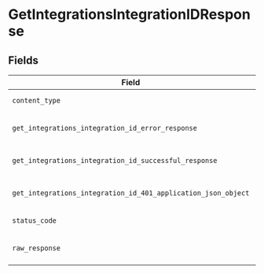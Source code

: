 # GetIntegrationsIntegrationIDResponse


## Fields

| Field                                                                                                                                                | Type                                                                                                                                                 | Required                                                                                                                                             | Description                                                                                                                                          |
| ---------------------------------------------------------------------------------------------------------------------------------------------------- | ---------------------------------------------------------------------------------------------------------------------------------------------------- | ---------------------------------------------------------------------------------------------------------------------------------------------------- | ---------------------------------------------------------------------------------------------------------------------------------------------------- |
| `content_type`                                                                                                                                       | *Optional[str]*                                                                                                                                      | :heavy_check_mark:                                                                                                                                   | HTTP response content type for this operation                                                                                                        |
| `get_integrations_integration_id_error_response`                                                                                                     | [Optional[shared.GetIntegrationsIntegrationIDErrorResponse]](undefined/models/shared/getintegrationsintegrationiderrorresponse.md)                   | :heavy_minus_sign:                                                                                                                                   | GET /integrations/:integration_id Error response                                                                                                     |
| `get_integrations_integration_id_successful_response`                                                                                                | [Optional[shared.GetIntegrationsIntegrationIDSuccessfulResponse]](undefined/models/shared/getintegrationsintegrationidsuccessfulresponse.md)         | :heavy_minus_sign:                                                                                                                                   | GET /integrations/:integration_id Successful response                                                                                                |
| `get_integrations_integration_id_401_application_json_object`                                                                                        | [Optional[operations.GetIntegrationsIntegrationID401ApplicationJSON]](undefined/models/operations/getintegrationsintegrationid401applicationjson.md) | :heavy_minus_sign:                                                                                                                                   | Returned when the authentication header was invalid or missing.                                                                                      |
| `status_code`                                                                                                                                        | *Optional[int]*                                                                                                                                      | :heavy_check_mark:                                                                                                                                   | HTTP response status code for this operation                                                                                                         |
| `raw_response`                                                                                                                                       | [requests.Response](https://requests.readthedocs.io/en/latest/api/#requests.Response)                                                                | :heavy_minus_sign:                                                                                                                                   | Raw HTTP response; suitable for custom response parsing                                                                                              |